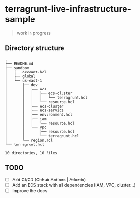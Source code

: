 # terragrunt-live-infrastructure-sample
> work in progress

## Directory structure
```
.
├── README.md
├── sandbox
│   ├── account.hcl
│   ├── global
│   └── us-east-1
│       ├── dev
│       │   ├── ecs
│       │   │   ├── ecs-cluster
│       │   │   │   └── terragrunt.hcl
│       │   │   └── resource.hcl
│       │   ├── ecs-cluster
│       │   ├── ecs-service
│       │   ├── environment.hcl
│       │   ├── iam
│       │   │   └── resource.hcl
│       │   └── vpc
│       │       ├── resource.hcl
│       │       └── terragrunt.hcl
│       └── region.hcl
└── terragrunt.hcl

10 directories, 10 files
```


## TODO
- [ ] Add CI/CD (Github Actions | Atlantis)
- [ ] Add an ECS stack with all dependencies (IAM, VPC, cluster...)
- [ ] Improve the docs
